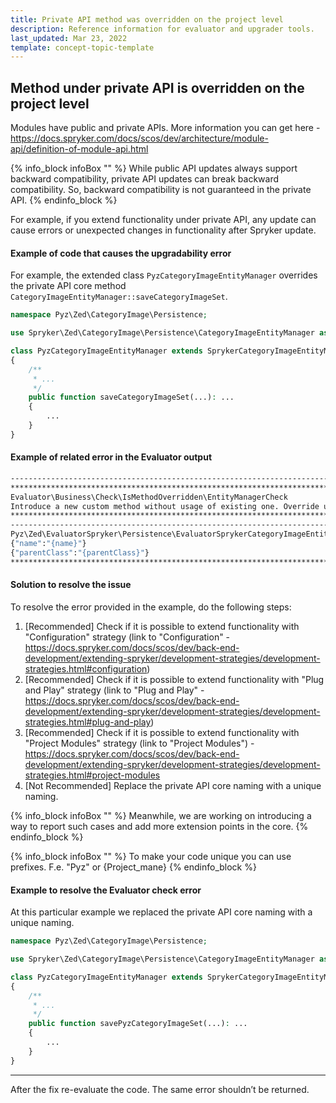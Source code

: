 ```yaml
---
title: Private API method was overridden on the project level
description: Reference information for evaluator and upgrader tools.
last_updated: Mar 23, 2022
template: concept-topic-template
---
```


## Method under private API is overridden on the project level

Modules have public and private APIs. More information you can get here - https://docs.spryker.com/docs/scos/dev/architecture/module-api/definition-of-module-api.html

{% info_block infoBox "" %}
While public API updates always support backward compatibility, private API updates can break backward compatibility. So, backward compatibility is not guaranteed in the private API.
{% endinfo_block %}

For example, if you extend functionality under private API, any update can cause errors or unexpected changes in functionality after Spryker update.

#### Example of code that causes the upgradability error

For example, the extended class `PyzCategoryImageEntityManager` overrides the private API core method `CategoryImageEntityManager::saveCategoryImageSet`.

```php
namespace Pyz\Zed\CategoryImage\Persistence;

use Spryker\Zed\CategoryImage\Persistence\CategoryImageEntityManager as SprykerCategoryImageEntityManager;

class PyzCategoryImageEntityManager extends SprykerCategoryImageEntityManager
{
    /**
     * ...
     */
    public function saveCategoryImageSet(...): ...
    {
        ...
    }
}
```

#### Example of related error in the Evaluator output

```bash
------------------------------------------------------------------------------------
************************************************************************************************************************
Evaluator\Business\Check\IsMethodOverridden\EntityManagerCheck
Introduce a new custom method without usage of existing one. Override usage of the current method in all usage of public API.
************************************************************************************************************************
------------------------------------------------------------------------------------
Pyz\Zed\EvaluatorSpryker\Persistence\EvaluatorSprykerCategoryImageEntityManager
{"name":"{name}"}
{"parentClass":"{parentClass}"}
************************************************************************************************************************
```
#### Solution to resolve the issue

To resolve the error provided in the example, do the following steps:
1. [Recommended] Check if it is possible to extend functionality with "Configuration" strategy (link to "Configuration" - https://docs.spryker.com/docs/scos/dev/back-end-development/extending-spryker/development-strategies/development-strategies.html#configuration)
2. [Recommended] Check if it is possible to extend functionality with "Plug and Play" strategy (link to "Plug and Play" - https://docs.spryker.com/docs/scos/dev/back-end-development/extending-spryker/development-strategies/development-strategies.html#plug-and-play)
3. [Recommended] Check if it is possible to extend functionality with "Project Modules" strategy (link to "Project Modules") - https://docs.spryker.com/docs/scos/dev/back-end-development/extending-spryker/development-strategies/development-strategies.html#project-modules
4. [Not Recommended] Replace the private API core naming with a unique naming.

{% info_block infoBox "" %}
Meanwhile, we are working on introducing a way to report such cases and add more extension points in the core.
{% endinfo_block %}

{% info_block infoBox "" %}
To make your code unique you can use prefixes. F.e. "Pyz" or {Project_mane}
{% endinfo_block %}

#### Example to resolve the Evaluator check error

At this particular example we replaced the private API core naming with a unique naming.

```php
namespace Pyz\Zed\CategoryImage\Persistence;

use Spryker\Zed\CategoryImage\Persistence\CategoryImageEntityManager as SprykerCategoryImageEntityManager;

class PyzCategoryImageEntityManager extends SprykerCategoryImageEntityManager
{
    /**
     * ...
     */
    public function savePyzCategoryImageSet(...): ...
    {
        ...
    }
}
```
---
After the fix re-evaluate the code. The same error shouldn’t be returned.
